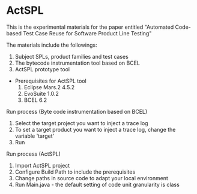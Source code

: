 # ActSPL

This is the experimental materials for the paper entitled "Automated Code-based Test Case Reuse for Software Product Line Testing"

The materials include the followings:
1) Subject SPLs, product families and test cases
2) The bytecode instrumentation tool based on BCEL
3) ActSPL prototype tool

* Prerequisites for ActSPL tool
  1) Eclipse Mars.2 4.5.2
  2) EvoSuite 1.0.2
  3) BCEL 6.2

Run process (Byte code instrumentation based on BCEL)
1. Select the target project you want to inject a trace log
2. To set a target product you want to inject a trace log, change the variable 'target'
3. Run
   
Run process (ActSPL)
1. Import ActSPL project
2. Configure Build Path to include the prerequisites
3. Change paths in source code to adapt your local environment
4. Run Main.java
       - the default setting of code unit granularity is class

